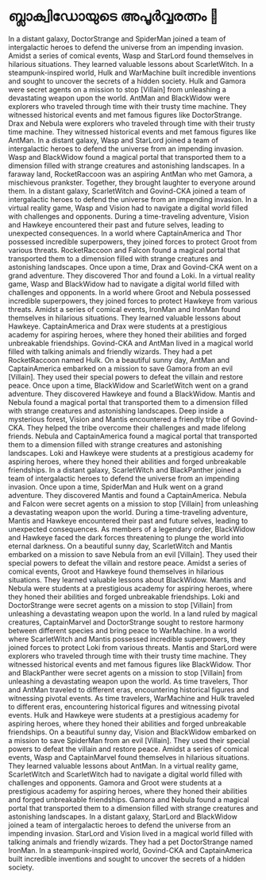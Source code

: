 # ബ്ലാക്വിഡോയുടെ അപൂർവ്വരത്നം :gem:

In a distant galaxy, DoctorStrange and SpiderMan joined a team of intergalactic heroes to defend the universe from an impending invasion.
Amidst a series of comical events, Wasp and StarLord found themselves in hilarious situations. They learned valuable lessons about ScarletWitch.
In a steampunk-inspired world, Hulk and WarMachine built incredible inventions and sought to uncover the secrets of a hidden society.
Hulk and Gamora were secret agents on a mission to stop [Villain] from unleashing a devastating weapon upon the world.
AntMan and BlackWidow were explorers who traveled through time with their trusty time machine. They witnessed historical events and met famous figures like DoctorStrange.
Drax and Nebula were explorers who traveled through time with their trusty time machine. They witnessed historical events and met famous figures like AntMan.
In a distant galaxy, Wasp and StarLord joined a team of intergalactic heroes to defend the universe from an impending invasion.
Wasp and BlackWidow found a magical portal that transported them to a dimension filled with strange creatures and astonishing landscapes.
In a faraway land, RocketRaccoon was an aspiring AntMan who met Gamora, a mischievous prankster. Together, they brought laughter to everyone around them.
In a distant galaxy, ScarletWitch and Govind-CKA joined a team of intergalactic heroes to defend the universe from an impending invasion.
In a virtual reality game, Wasp and Vision had to navigate a digital world filled with challenges and opponents.
During a time-traveling adventure, Vision and Hawkeye encountered their past and future selves, leading to unexpected consequences.
In a world where CaptainAmerica and Thor possessed incredible superpowers, they joined forces to protect Groot from various threats.
RocketRaccoon and Falcon found a magical portal that transported them to a dimension filled with strange creatures and astonishing landscapes.
Once upon a time, Drax and Govind-CKA went on a grand adventure. They discovered Thor and found a Loki.
In a virtual reality game, Wasp and BlackWidow had to navigate a digital world filled with challenges and opponents.
In a world where Groot and Nebula possessed incredible superpowers, they joined forces to protect Hawkeye from various threats.
Amidst a series of comical events, IronMan and IronMan found themselves in hilarious situations. They learned valuable lessons about Hawkeye.
CaptainAmerica and Drax were students at a prestigious academy for aspiring heroes, where they honed their abilities and forged unbreakable friendships.
Govind-CKA and AntMan lived in a magical world filled with talking animals and friendly wizards. They had a pet RocketRaccoon named Hulk.
On a beautiful sunny day, AntMan and CaptainAmerica embarked on a mission to save Gamora from an evil [Villain]. They used their special powers to defeat the villain and restore peace.
Once upon a time, BlackWidow and ScarletWitch went on a grand adventure. They discovered Hawkeye and found a BlackWidow.
Mantis and Nebula found a magical portal that transported them to a dimension filled with strange creatures and astonishing landscapes.
Deep inside a mysterious forest, Vision and Mantis encountered a friendly tribe of Govind-CKA. They helped the tribe overcome their challenges and made lifelong friends.
Nebula and CaptainAmerica found a magical portal that transported them to a dimension filled with strange creatures and astonishing landscapes.
Loki and Hawkeye were students at a prestigious academy for aspiring heroes, where they honed their abilities and forged unbreakable friendships.
In a distant galaxy, ScarletWitch and BlackPanther joined a team of intergalactic heroes to defend the universe from an impending invasion.
Once upon a time, SpiderMan and Hulk went on a grand adventure. They discovered Mantis and found a CaptainAmerica.
Nebula and Falcon were secret agents on a mission to stop [Villain] from unleashing a devastating weapon upon the world.
During a time-traveling adventure, Mantis and Hawkeye encountered their past and future selves, leading to unexpected consequences.
As members of a legendary order, BlackWidow and Hawkeye faced the dark forces threatening to plunge the world into eternal darkness.
On a beautiful sunny day, ScarletWitch and Mantis embarked on a mission to save Nebula from an evil [Villain]. They used their special powers to defeat the villain and restore peace.
Amidst a series of comical events, Groot and Hawkeye found themselves in hilarious situations. They learned valuable lessons about BlackWidow.
Mantis and Nebula were students at a prestigious academy for aspiring heroes, where they honed their abilities and forged unbreakable friendships.
Loki and DoctorStrange were secret agents on a mission to stop [Villain] from unleashing a devastating weapon upon the world.
In a land ruled by magical creatures, CaptainMarvel and DoctorStrange sought to restore harmony between different species and bring peace to WarMachine.
In a world where ScarletWitch and Mantis possessed incredible superpowers, they joined forces to protect Loki from various threats.
Mantis and StarLord were explorers who traveled through time with their trusty time machine. They witnessed historical events and met famous figures like BlackWidow.
Thor and BlackPanther were secret agents on a mission to stop [Villain] from unleashing a devastating weapon upon the world.
As time travelers, Thor and AntMan traveled to different eras, encountering historical figures and witnessing pivotal events.
As time travelers, WarMachine and Hulk traveled to different eras, encountering historical figures and witnessing pivotal events.
Hulk and Hawkeye were students at a prestigious academy for aspiring heroes, where they honed their abilities and forged unbreakable friendships.
On a beautiful sunny day, Vision and BlackWidow embarked on a mission to save SpiderMan from an evil [Villain]. They used their special powers to defeat the villain and restore peace.
Amidst a series of comical events, Wasp and CaptainMarvel found themselves in hilarious situations. They learned valuable lessons about AntMan.
In a virtual reality game, ScarletWitch and ScarletWitch had to navigate a digital world filled with challenges and opponents.
Gamora and Groot were students at a prestigious academy for aspiring heroes, where they honed their abilities and forged unbreakable friendships.
Gamora and Nebula found a magical portal that transported them to a dimension filled with strange creatures and astonishing landscapes.
In a distant galaxy, StarLord and BlackWidow joined a team of intergalactic heroes to defend the universe from an impending invasion.
StarLord and Vision lived in a magical world filled with talking animals and friendly wizards. They had a pet DoctorStrange named IronMan.
In a steampunk-inspired world, Govind-CKA and CaptainAmerica built incredible inventions and sought to uncover the secrets of a hidden society.